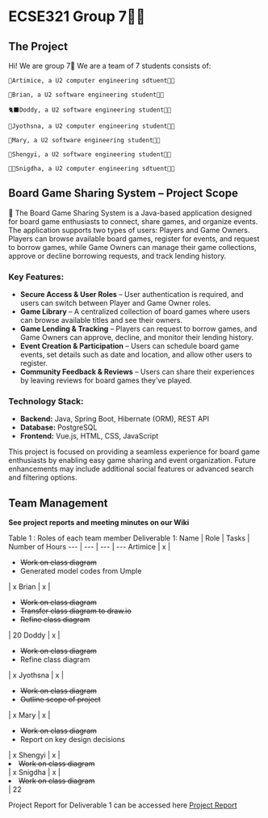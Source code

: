 # ECSE321 Group 7🐻‍❄️
## The Project
Hi! We are group 7🤯 We are a team of 7 students consists of:

    🪼Artimice, a U2 computer engineering sdtuent👩‍💻

    🦑Brian, a U2 software engineering student🧑‍💻

    🐈‍⬛Doddy, a U2 software engineering student🧑‍💻

    🦋Jyothsna, a U2 computer engineering student👩‍💻

    👻Mary, a U2 software engineering student👩‍💻

    🌝Shengyi, a U2 software engineering student👩‍💻

    👸🏽Snigdha, a U2 computer engineering sdtuent👩‍💻

## Board Game Sharing System – Project Scope
🎲 The Board Game Sharing System is a Java-based application designed for board game enthusiasts to connect, share games, and organize events. The application supports two types of users: Players and Game Owners. Players can browse available board games, register for events, and request to borrow games, while Game Owners can manage their game collections, approve or decline borrowing requests, and track lending history.
### Key Features:
+ **Secure Access & User Roles** – User authentication is required, and users can switch between Player and Game Owner roles.
+ **Game Library** – A centralized collection of board games where users can browse available titles and see their owners.
+ **Game Lending & Tracking** – Players can request to borrow games, and Game Owners can approve, decline, and monitor their lending history.
+ **Event Creation & Participation** – Users can schedule board game events, set details such as date and location, and allow other users to register.
+ **Community Feedback & Reviews** – Users can share their experiences by leaving reviews for board games they’ve played.
### Technology Stack:
+ **Backend:** Java, Spring Boot, Hibernate (ORM), REST API
+ **Database:** PostgreSQL
+ **Frontend:** Vue.js, HTML, CSS, JavaScript
  
This project is focused on providing a seamless experience for board game enthusiasts by enabling easy game sharing and event organization. Future enhancements may include additional social features or advanced search and filtering options.


## Team Management
**See project reports and meeting minutes on our Wiki**

Table 1 : Roles of each team member Deliverable 1:
Name | Role | Tasks | Number of Hours 
--- | --- | --- | ---
Artimice | x | <ul><li>~~Work on class diagram~~</li><li>Generated model codes from Umple</li></ul> | x
Brian | x | <ul><li>~~Work on class diagram~~</li><li>~~Transfer class diagram to draw.io~~</li> <li>~~Refine class diagram~~</li></ul> | 20
Doddy | x | <ul><li>~~Work on class diagram~~</li><li>Refine class diagram</li></ul> | x
Jyothsna | x | <ul><li>~~Work on class diagram~~</li><li>~~Outline scope of project~~</li></ul> | x
Mary | x | <ul><li>~~Work on class diagram~~</li><li>Report on key design decisions</li></ul> | x
Shengyi | x | <li>~~Work on class diagram~~</li> | x
Snigdha | x | <li>~~Work on class diagram~~</li> | 22

Project Report for Deliverable 1 can be accessed here
[Project Report](Project-Report)
